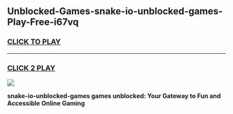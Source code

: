 
## Unblocked-Games-snake-io-unblocked-games-Play-Free-i67vq
<h3>
<a href="https://premium76.site?title=snake-io-unblocked-games&ref=09A">CLICK TO PLAY</a></h3>
<hr>

<h3>
<a href="https://premium76.site?title=snake-io-unblocked-games&ref=09A">CLICK 2 PLAY</a>
  
</h3>

<a href="https://premium76.site?title=snake-io-unblocked-games&ref=09A"><img src="https://clearcache.store/games.png"></a>


**snake-io-unblocked-games games unblocked: Your Gateway to Fun and Accessible Online Gaming**

